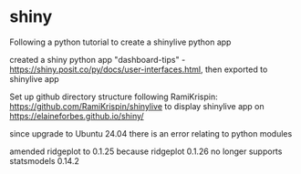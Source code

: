 # shiny
Following a python tutorial to create a shinylive python app

created a shiny python app "dashboard-tips" - https://shiny.posit.co/py/docs/user-interfaces.html,
then exported to shinylive app

Set up github directory structure following RamiKrispin:
https://github.com/RamiKrispin/shinylive to display shinylive app on https://elaineforbes.github.io/shiny/

since upgrade to Ubuntu 24.04 there is an error relating to python modules

amended ridgeplot to 0.1.25 because ridgeplot 0.1.26 no longer supports statsmodels 0.14.2

